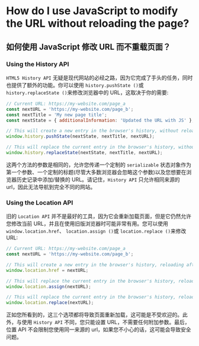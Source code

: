 # How do I use JavaScript to modify the URL without reloading the page?

## 如何使用 JavaScript 修改 URL 而不重载页面？

### Using the History API

`HTML5 History API` 无疑是现代网站的必经之路，因为它完成了手头的任务，同时也提供了额外的功能。你可以使用 `history.pushState ()`或 `history.replaceState ()`来修改浏览器中的 URL，这取决于你的需要:

```js
// Current URL: https://my-website.com/page_a
const nextURL = 'https://my-website.com/page_b';
const nextTitle = 'My new page title';
const nextState = { additionalInformation: 'Updated the URL with JS' };

// This will create a new entry in the browser's history, without reloading
window.history.pushState(nextState, nextTitle, nextURL);

// This will replace the current entry in the browser's history, without reloading
window.history.replaceState(nextState, nextTitle, nextURL);
```

这两个方法的参数是相同的，允许您传递一个定制的 `serializable` 状态对象作为第一个参数、一个定制的标题(尽管大多数浏览器会忽略这个参数)以及您想要在浏览器历史记录中添加/替换的 URL。请记住，`History API` 只允许相同来源的 url，因此无法导航到完全不同的网站。

### Using the Location API

旧的 `Location API` 并不是最好的工具，因为它会重新加载页面，但是它仍然允许您修改当前 URL，并且在使用旧版浏览器时可能非常有用。您可以使用 `window.location.href`、 `location.assign ()`或 `location.replace ()`来修改 URL:

```js
// Current URL: https://my-website.com/page_a
const nextURL = 'https://my-website.com/page_b';

// This will create a new entry in the browser's history, reloading afterwards
window.location.href = nextURL;

// This will replace the current entry in the browser's history, reloading afterwards
window.location.assign(nextURL);

// This will replace the current entry in the browser's history, reloading afterwards
window.location.replace(nextURL);
```

正如您所看到的，这三个选项都将导致页面重新加载，这可能是不受欢迎的。此外，与使用 `History API` 不同，您只能设置 URL，不需要任何附加参数。最后，位置 API 不会限制您使用同一来源的 url，如果您不小心的话，这可能会导致安全问题。
